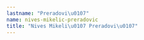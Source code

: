 ```yaml
---
lastname: "Preradovi\u0107"
name: nives-mikelic-preradovic
title: "Nives Mikeli\u0107 Preradovi\u0107"
---
```

